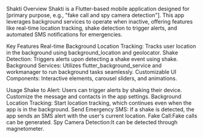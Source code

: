 Shakti
Overview
Shakti is a Flutter-based mobile application designed for [primary purpose, e.g., "fake call and spy camera detection"]. This app leverages background services to operate when inactive, offering features like real-time location tracking, shake detection to trigger alerts, and automated SMS notifications for emergencies.

Key Features
Real-time Background Location Tracking: Tracks user location in the background using background_location and geolocator.
Shake Detection: Triggers alerts upon detecting a shake event using shake.
Background Services: Utilizes flutter_background_service and workmanager to run background tasks seamlessly.
Customizable UI Components: Interactive elements, carousel sliders, and animations.

Usage
Shake to Alert: Users can trigger alerts by shaking their device. Customize the message and contacts in the app settings.
Background Location Tracking: Start location tracking, which continues even when the app is in the background.
Send Emergency SMS: If a shake is detected, the app sends an SMS alert with the user's current location.
Fake Call:Fake calls can be generated.
Spy Camera Detection:It can be detected through magnetometer.
